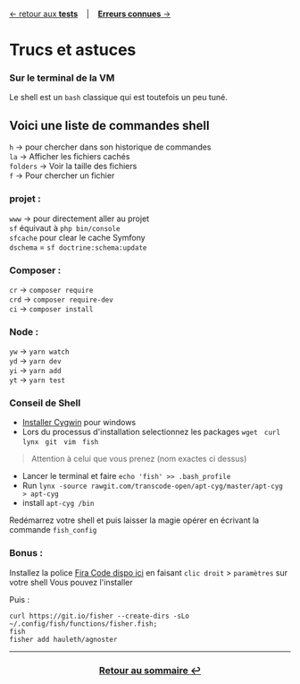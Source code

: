 [&larr; retour aux **tests**](4Tests.md) &nbsp;&nbsp; | &nbsp;&nbsp; [**Erreurs connues** &rarr;](6KnowedErrors.md)

# Trucs et astuces

### Sur le terminal de la VM
Le shell est un `bash` classique qui est toutefois un peu tuné.

## Voici une liste de commandes shell

`h` &rarr; pour chercher dans son historique de commandes<br>
`la` &rarr; Afficher les fichiers cachés<br>
`folders` &rarr; Voir la taille des fichiers<br>
`f` &rarr; Pour chercher un fichier

### projet :
`www` &rarr; pour directement aller au projet<br>
`sf` équivaut à `php bin/console`<br>
`sfcache` pour clear le cache Symfony <br>
`dschema` = `sf doctrine:schema:update`

### Composer :
`cr` &rarr; `composer require`<br>
`crd` &rarr; `composer require-dev` <br>
`ci` &rarr; `composer install` <br>

### Node :
`yw` &rarr; `yarn watch` <br>
`yd` &rarr; `yarn dev`<br>
`yi` &rarr; `yarn add` <br>
`yt` &rarr; `yarn test` <br>

### Conseil de Shell
- [Installer Cygwin](https://www.cygwin.com/) pour windows
- Lors du processus d'installation selectionnez les packages `wget` &nbsp; `curl` &nbsp; `lynx` &nbsp; `git` &nbsp; `vim` &nbsp; `fish`
> Attention à celui que vous prenez (nom exactes ci dessus)
- Lancer le terminal et faire `echo 'fish' >> .bash_profile`
- Run `lynx -source rawgit.com/transcode-open/apt-cyg/master/apt-cyg > apt-cyg`
- install `apt-cyg /bin`

Redémarrez votre shell et puis laisser la magie opérer en écrivant la commande `fish_config`

### Bonus : 
Installez la police [Fira Code dispo ici](https://github.com/tonsky/FiraCode/releases/download/1.206/FiraCode_1.206.zip) en faisant `clic droit` > `paramètres` sur votre shell
Vous pouvez l'installer

Puis :
```
curl https://git.io/fisher --create-dirs -sLo ~/.config/fish/functions/fisher.fish;
fish
fisher add hauleth/agnoster
```
---
### <center>[Retour au sommaire &#8617;](docs/0Sommaire.md)</center>